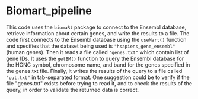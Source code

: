 # Biomart_pipeline

This code uses the `biomaRt` package to connect to the Ensembl database,
retrieve information about certain genes, and write the results to a file.
The code first connects to the Ensembl database using the `useMart()` function
and specifies that the dataset being used is `"hsapiens_gene_ensembl"` (human genes).
Then it reads a file called `"genes.txt"` which contain list of gene IDs.
It uses the `getBM()` function to query the Ensembl database for the HGNC symbol,
chromosome name, and band for the genes specified in the genes.txt file.
Finally, it writes the results of the query to a file called `"out.txt"` in
tab-separated format. One suggestion could be to verify if the file
"genes.txt" exists before trying to read it, and to check the results
of the query, in order to validate the returned data is correct.



